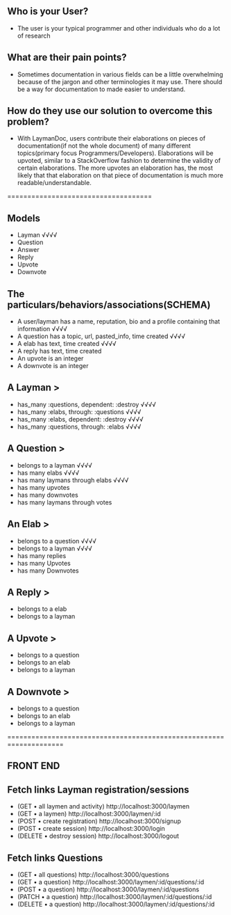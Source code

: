 ## Who is your User?

- The user is your typical programmer and other individuals who do a lot of
  research

## What are their pain points?

- Sometimes documentation in various fields can be a little overwhelming because
  of the jargon and other terminologies it may use. There should be a way for
  documentation to made easier to understand.

## How do they use our solution to overcome this problem?

- With LaymanDoc, users contribute their elaborations on pieces of
  documentation(if not the whole document) of many different topics(primary
  focus Programmers/Developers). Elaborations will be upvoted, similar to a
  StackOverflow fashion to determine the validity of certain elaborations. The
  more upvotes an elaboration has, the most likely that that elaboration on that
  piece of documentation is much more readable/understandable.

====================================

## Models

- Layman √√√√
- Question
- Answer
- Reply
- Upvote
- Downvote

## The particulars/behaviors/associations(SCHEMA)

- A user/layman has a name, reputation, bio and a profile containing that
  information √√√√
- A question has a topic, url, pasted_info, time created √√√√
- A elab has text, time created √√√√
- A reply has text, time created
- An upvote is an integer
- A downvote is an integer

## A Layman >

- has_many :questions, dependent: :destroy √√√√
- has_many :elabs, through: :questions √√√√
- has_many :elabs, dependent: :destroy √√√√
- has_many :questions, through: :elabs √√√√

## A Question >

- belongs to a layman √√√√
- has many elabs √√√√
- has many laymans through elabs √√√√
- has many upvotes
- has many downvotes
- has many laymans through votes

## An Elab >

- belongs to a question √√√√
- belongs to a layman √√√√
- has many replies
- has many Upvotes
- has many Downvotes

## A Reply >

- belongs to a elab
- belongs to a layman

## A Upvote >

- belongs to a question
- belongs to an elab
- belongs to a layman

## A Downvote >

- belongs to a question
- belongs to an elab
- belongs to a layman

====================================================================

## FRONT END

## Fetch links Layman registration/sessions

- (GET • all laymen and activity) http://localhost:3000/laymen
- (GET • a laymen) http://localhost:3000/laymen/:id
- (POST • create registration) http://localhost:3000/signup
- (POST • create session) http://localhost:3000/login
- (DELETE • destroy session) http://localhost:3000/logout

## Fetch links Questions

- (GET • all questions) http://localhost:3000/questions
- (GET • a question) http://localhost:3000/laymen/:id/questions/:id
- (POST • a question) http://localhost:3000/laymen/:id/questions
- (PATCH • a question) http://localhost:3000/laymen/:id/questions/:id
- (DELETE • a question) http://localhost:3000/laymen/:id/questions/:id
